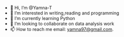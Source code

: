 - 👋 Hi, I’m @Yamna-T
- 👀 I’m interested in writing,reading and programming 
- 🌱 I’m currently learning Python
- 💞️ I’m looking to collaborate on data analysis work
- 📫 How to reach me email: yamna97@gmail.com.

<!---
Yamna-T/Yamna-T is a ✨ special ✨ repository because its `README.md` (this file) appears on your GitHub profile.
You can click the Preview link to take a look at your changes.
--->

